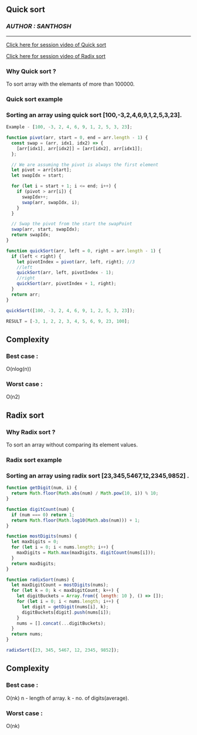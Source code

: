## Quick sort

### _AUTHOR : SANTHOSH_

---

[Click here for session video of Quick sort](https://drive.google.com/file/d/1Nt-_IthWcWog3dOx6Lj9czE_5QOQSEAz/view?usp=sharing)

[Click here for session video of Radix sort](https://drive.google.com/file/d/1VudVYZwyf4E2ZxGIFxBoAv0brCxAEq1w/view?usp=sharing)

### Why Quick sort ?

To sort array with the elemants of more than 100000.

### Quick sort example

### Sorting an array using quick sort [100,-3,2,4,6,9,1,2,5,3,23].

```js
Example - [100, -3, 2, 4, 6, 9, 1, 2, 5, 3, 23];

function pivot(arr, start = 0, end = arr.length - 1) {
  const swap = (arr, idx1, idx2) => {
    [arr[idx1], arr[idx2]] = [arr[idx2], arr[idx1]];
  };

  // We are assuming the pivot is always the first element
  let pivot = arr[start];
  let swapIdx = start;

  for (let i = start + 1; i <= end; i++) {
    if (pivot > arr[i]) {
      swapIdx++;
      swap(arr, swapIdx, i);
    }
  }

  // Swap the pivot from the start the swapPoint
  swap(arr, start, swapIdx);
  return swapIdx;
}

function quickSort(arr, left = 0, right = arr.length - 1) {
  if (left < right) {
    let pivotIndex = pivot(arr, left, right); //3
    //left
    quickSort(arr, left, pivotIndex - 1);
    //right
    quickSort(arr, pivotIndex + 1, right);
  }
  return arr;
}

quickSort([100, -3, 2, 4, 6, 9, 1, 2, 5, 3, 23]);

RESULT = [-3, 1, 2, 2, 3, 4, 5, 6, 9, 23, 100];
```

## Complexity

### Best case :

O(nlog(n))

### Worst case :

O(n2)

<!--*******************************************-->

## Radix sort

### Why Radix sort ?

To sort an array without comparing its element values.

### Radix sort example

### Sorting an array using radix sort [23,345,5467,12,2345,9852] .

```js
function getDigit(num, i) {
  return Math.floor(Math.abs(num) / Math.pow(10, i)) % 10;
}

function digitCount(num) {
  if (num === 0) return 1;
  return Math.floor(Math.log10(Math.abs(num))) + 1;
}

function mostDigits(nums) {
  let maxDigits = 0;
  for (let i = 0; i < nums.length; i++) {
    maxDigits = Math.max(maxDigits, digitCount(nums[i]));
  }
  return maxDigits;
}

function radixSort(nums) {
  let maxDigitCount = mostDigits(nums);
  for (let k = 0; k < maxDigitCount; k++) {
    let digitBuckets = Array.from({ length: 10 }, () => []);
    for (let i = 0; i < nums.length; i++) {
      let digit = getDigit(nums[i], k);
      digitBuckets[digit].push(nums[i]);
    }
    nums = [].concat(...digitBuckets);
  }
  return nums;
}

radixSort([23, 345, 5467, 12, 2345, 9852]);
```

## Complexity

### Best case :

O(nk)
n - length of array.
k - no. of digits(average).

### Worst case :

O(nk)
